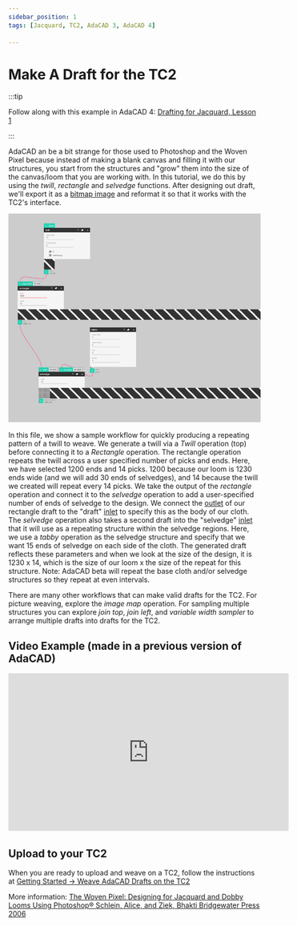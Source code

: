 ```yaml
---
sidebar_position: 1
tags: [Jacquard, TC2, AdaCAD 3, AdaCAD 4]

---
```


# Make A Draft for the TC2

:::tip

Follow along with this example in AdaCAD 4: [Drafting for Jacquard, Lesson 1](https://adacad-4-1.web.app/?ex=TC2_lesson1)

:::

AdaCAD an be a bit strange for those used to Photoshop and the Woven Pixel because instead of making a blank canvas and filling it with our structures, you start from the structures and "grow" them into the size of the canvas/loom that you are working with. In this tutorial, we do this by using the *twill*, *rectangle* and *selvedge* functions. After designing out draft, we'll export it as a [bitmap image](../../reference/glossary/bitmap-image.md) and reformat it so that it works with the TC2's interface. 

![file](./img/tc2_workflow.png)

In this file, we show a sample workflow for quickly producing a repeating pattern of a twill to weave. We generate a twill via a *Twill* operation (top) before connecting it to a *Rectangle* operation. The rectangle operation repeats the twill across a user specified number of picks and ends. Here, we have selected 1200 ends and 14 picks. 1200 because our loom is 1230 ends wide (and we will add 30 ends of selvedges), and 14 because the twill we created will repeat every 14 picks. We take the output of the *rectangle* operation and connect it to the *selvedge* operation to add a user-specified number of ends of selvedge to the design. We connect the [outlet](../../reference/glossary/outlet.md) of our rectangle draft to the "draft" [inlet](../../reference/glossary/inlet.md) to specify this as the body of our cloth. The *selvedge* operation also takes a second draft into the "selvedge" [inlet](../../reference/glossary/inlet.md) that it will use as a repeating structure within the selvedge regions. Here, we use a *tabby* operation as the selvedge structure and specify that we want 15 ends of selvedge on each side of the cloth. The generated draft reflects these parameters and when we look at the size of the design, it is 1230 x 14, which is the size of our loom x the size of the repeat for this structure. Note: AdaCAD beta will repeat the base cloth and/or selvedge structures so they repeat at even intervals. 



There are many other workflows that can make valid drafts for the TC2. For picture weaving, explore the *image map* operation. For sampling multiple structures you can explore *join top*, *join left*, and *variable width sampler* to arrange multiple drafts into drafts for the TC2. 


## Video Example (made in a previous version of AdaCAD) 

<iframe width="560" height="315" src="https://www.youtube.com/embed/W3Pipzi67wg" title="YouTube video player" frameborder="0" allow="accelerometer; autoplay; clipboard-write; encrypted-media; gyroscope; picture-in-picture; web-share" allowfullscreen></iframe>


## Upload to your TC2
When you are ready to upload and weave on a TC2, follow the instructions at [Getting Started -> Weave AdaCAD Drafts on the TC2](../getting-started/weave.md)


More information: 
[The Woven Pixel: Designing for Jacquard and Dobby Looms Using Photoshop®
Schlein, Alice, and Ziek, Bhakti Bridgewater Press 2006](https://www.handweaving.net/document-detail/8419/the-woven-pixel-designing-for-jacquard-and-dobby-looms-using-photoshop-schlein-alice-and-ziek-bhakti-bridgewater-press)


